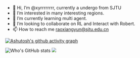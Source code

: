 
- 👋 Hi, I’m @xyrrrrrrrr, currently a undergo from SJTU
- 👀 I’m interested in many interesting regions.
- 🌱 I’m currently learning multi agent.
- 💞️ I’m looking to collaborate on RL and Interact with Robert.
- 📫 How to reach me raoxiangyun@sjtu.edu.cn


[![Ashutosh's github activity graph](https://github-readme-activity-graph.cyclic.app/graph?username=xyrrrrrrrr&theme=github)](https://github.com/ashutosh00710/github-readme-activity-graph)

<div align="left|right">
  
  
![Who's GitHub stats](https://github-readme-stats.vercel.app/api?username=xyrrrrrrrr)  <img src="https://github-readme-streak-stats.herokuapp.com/?user=xyrrrrrrrr" style="zoom:88%">

</div>


